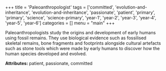 +++
title = 'Paleoanthropologist'
tags = ['committed', 'evolution-and-inheritance', 'evolution-and-inheritance', 'passionate', 'patient', 'primary', 'primary', 'science', 'science-primary', 'year-1', 'year-2', 'year-3', 'year-4', 'year-5', 'year-6']
categories = []
menu = "main"
+++

Paleoanthropologists study the origins and development of early humans using fossil remains. They use biological evidence such as fossilised skeletal remains, bone fragments and footprints alongside cultural artefacts such as stone tools which were made by early humans to discover how the human species developed and evolved.

<strong>Attributes: </strong>patient, passionate, committed
